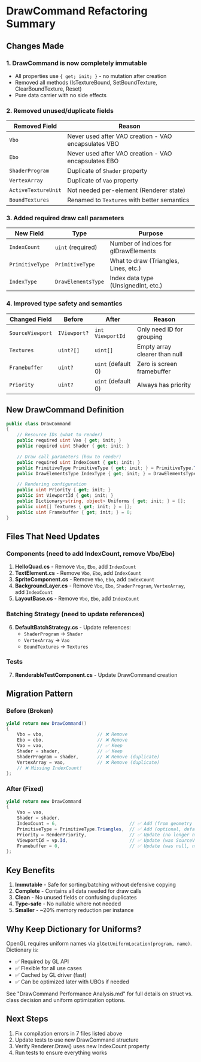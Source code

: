 # DrawCommand Refactoring Summary

## Changes Made

### 1. DrawCommand is now **completely immutable**

- All properties use `{ get; init; }` - no mutation after creation
- Removed all methods (IsTextureBound, SetBoundTexture, ClearBoundTexture, Reset)
- Pure data carrier with no side effects

### 2. Removed unused/duplicate fields

| Removed Field       | Reason                                               |
| ------------------- | ---------------------------------------------------- |
| `Vbo`               | Never used after VAO creation - VAO encapsulates VBO |
| `Ebo`               | Never used after VAO creation - VAO encapsulates EBO |
| `ShaderProgram`     | Duplicate of `Shader` property                       |
| `VertexArray`       | Duplicate of `Vao` property                          |
| `ActiveTextureUnit` | Not needed per-element (Renderer state)              |
| `BoundTextures`     | Renamed to `Textures` with better semantics          |

### 3. Added required draw call parameters

| New Field       | Type               | Purpose                               |
| --------------- | ------------------ | ------------------------------------- |
| `IndexCount`    | `uint` (required)  | Number of indices for glDrawElements  |
| `PrimitiveType` | `PrimitiveType`    | What to draw (Triangles, Lines, etc.) |
| `IndexType`     | `DrawElementsType` | Index data type (UnsignedInt, etc.)   |

### 4. Improved type safety and semantics

| Changed Field    | Before       | After              | Reason                        |
| ---------------- | ------------ | ------------------ | ----------------------------- |
| `SourceViewport` | `IViewport?` | `int ViewportId`   | Only need ID for grouping     |
| `Textures`       | `uint?[]`    | `uint[]`           | Empty array clearer than null |
| `Framebuffer`    | `uint?`      | `uint` (default 0) | Zero is screen framebuffer    |
| `Priority`       | `uint?`      | `uint` (default 0) | Always has priority           |

## New DrawCommand Definition

```csharp
public class DrawCommand
{
    // Resource IDs (what to render)
    public required uint Vao { get; init; }
    public required uint Shader { get; init; }

    // Draw call parameters (how to render)
    public required uint IndexCount { get; init; }
    public PrimitiveType PrimitiveType { get; init; } = PrimitiveType.Triangles;
    public DrawElementsType IndexType { get; init; } = DrawElementsType.UnsignedInt;

    // Rendering configuration
    public uint Priority { get; init; }
    public int ViewportId { get; init; }
    public Dictionary<string, object> Uniforms { get; init; } = [];
    public uint[] Textures { get; init; } = [];
    public uint Framebuffer { get; init; } = 0;
}
```

## Files That Need Updates

### Components (need to add IndexCount, remove Vbo/Ebo)

1. **HelloQuad.cs** - Remove `Vbo`, `Ebo`, add `IndexCount`
2. **TextElement.cs** - Remove `Vbo`, `Ebo`, add `IndexCount`
3. **SpriteComponent.cs** - Remove `Vbo`, `Ebo`, add `IndexCount`
4. **BackgroundLayer.cs** - Remove `Vbo`, `Ebo`, `ShaderProgram`, `VertexArray`, add `IndexCount`
5. **LayoutBase.cs** - Remove `Vbo`, `Ebo`, add `IndexCount`

### Batching Strategy (need to update references)

6. **DefaultBatchStrategy.cs** - Update references:
   - `ShaderProgram` → `Shader`
   - `VertexArray` → `Vao`
   - `BoundTextures` → `Textures`

### Tests

7. **RenderableTestComponent.cs** - Update DrawCommand creation

## Migration Pattern

### Before (Broken)

```csharp
yield return new DrawCommand()
{
    Vbo = vbo,                    // ❌ Remove
    Ebo = ebo,                    // ❌ Remove
    Vao = vao,                    // ✅ Keep
    Shader = shader,              // ✅ Keep
    ShaderProgram = shader,       // ❌ Remove (duplicate)
    VertexArray = vao,            // ❌ Remove (duplicate)
    // ❌ Missing IndexCount!
};
```

### After (Fixed)

```csharp
yield return new DrawCommand
{
    Vao = vao,
    Shader = shader,
    IndexCount = 6,                           // ✅ Add (from geometry definition)
    PrimitiveType = PrimitiveType.Triangles,  // ✅ Add (optional, defaults to Triangles)
    Priority = RenderPriority,                // ✅ Update (no longer nullable)
    ViewportId = vp.Id,                       // ✅ Update (was SourceViewport)
    Framebuffer = 0,                          // ✅ Update (was null, now explicit 0)
};
```

## Key Benefits

1. **Immutable** - Safe for sorting/batching without defensive copying
2. **Complete** - Contains all data needed for draw calls
3. **Clean** - No unused fields or confusing duplicates
4. **Type-safe** - No nullable where not needed
5. **Smaller** - ~20% memory reduction per instance

## Why Keep Dictionary for Uniforms?

OpenGL requires uniform names via `glGetUniformLocation(program, name)`. Dictionary is:

- ✅ Required by GL API
- ✅ Flexible for all use cases
- ✅ Cached by GL driver (fast)
- ✅ Can be optimized later with UBOs if needed

See "DrawCommand Performance Analysis.md" for full details on struct vs. class decision and uniform optimization options.

## Next Steps

1. Fix compilation errors in 7 files listed above
2. Update tests to use new DrawCommand structure
3. Verify Renderer.Draw() uses new IndexCount property
4. Run tests to ensure everything works
